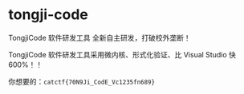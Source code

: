 # tongji-code
TongjiCode 软件研发工具 全新自主研发，打破校外垄断！

TongjiCode 软件研发工具采用微内核、形式化验证、比 Visual Studio 快 600%！！

你想要的：`catctf{70N9Ji_CodE_Vc1235fn689}`
